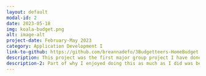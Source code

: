 ```yaml
---
layout: default
modal-id: 2
date: 2023-05-18
img: koala-budget.png
alt: image-alt
project-date: February-May 2023
category: Application Development I
link-to-github: https://github.com/breannadefo/3Budgetteers-HomeBudget
description: This project was the first major group project I have done in computer science. We were tasked to create a budget app using C# and WPF that built off code provided by the teacher. I completed this project with two of my classmates, and it was an enjoyable experience.The app itself is a budget. Using a database, you can keep track of all your spendings and earnings by adding, modifying, and deleting expenses. Everything you have entered into the database is then displayed on the screen.There are a lot of features and smaller details in the app, ranging from being able to remember previous databases that have been used to being able to add new categories of expenses. One of these features that I worked on and am quite proud of is the export functionality.As you'll see below, when viewing all the expenses, there is an export button near the top right of the screen. When pressing this, it creates a csv file of all the expenses that are displayed, including any filters that are applied.
description-2: Part of why I enjoyed doing this as much as I did was because it made the project feel complete to me. Considering when the app was first started, we had to read and write to xml files to access the data, it felt like we had made it full circle to be able to allow the user a chance to get the data in a format other than in the database.
---
```

